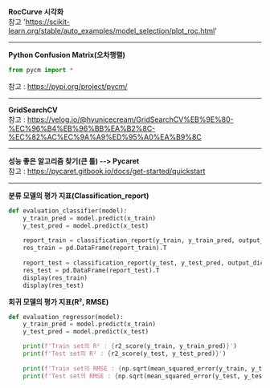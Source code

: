 __RocCurve 시각화__\
참고 'https://scikit-learn.org/stable/auto_examples/model_selection/plot_roc.html'

--------------------------------------------------------------------------------------------

__Python Confusion Matrix(오차행렬)__
```python
from pycm import *
```
참고 : https://pypi.org/project/pycm/

--------------------------------------------------------------------------------------------

__GridSearchCV__\
참고 : https://velog.io/@hyunicecream/GridSearchCV%EB%9E%80-%EC%96%B4%EB%96%BB%EA%B2%8C-%EC%82%AC%EC%9A%A9%ED%95%A0%EA%B9%8C

--------------------------------------------------------------------------------------------

__성능 좋은 알고리즘 찾기(큰 틀) --> Pycaret__\
참고 : https://pycaret.gitbook.io/docs/get-started/quickstart

--------------------------------------------------------------------------------------------

__분류 모델의 평가 지표(Classification_report)__
```python
def evaluation_classifier(model):
    y_train_pred = model.predict(x_train)
    y_test_pred = model.predict(x_test)
    
    report_train = classification_report(y_train, y_train_pred, output_dict=True)
    res_train = pd.DataFrame(report_train).T
    
    report_test = classification_report(y_test, y_test_pred, output_dict=True)
    res_test = pd.DataFrame(report_test).T
    display(res_train)
    display(res_test)
```

__회귀 모델의 평가 지표(R², RMSE)__
```python
def evaluation_regressor(model):
    y_train_pred = model.predict(x_train)
    y_test_pred = model.predict(x_test)

    print(f'Train set의 R² : {r2_score(y_train, y_train_pred)}')
    print(f'Test set의 R² : {r2_score(y_test, y_test_pred)}')
    
    print(f'Train set의 RMSE : {np.sqrt(mean_squared_error(y_train, y_train_pred))}')
    print(f'Test set의 RMSE : {np.sqrt(mean_squared_error(y_test, y_test_pred))}')
```
